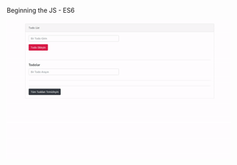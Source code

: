 Beginning the JS - ES6

![ToDo List](https://github.com/zumrudu-anka/Learning-JS-ES6/blob/master/Presentation/ToDo.gif)
